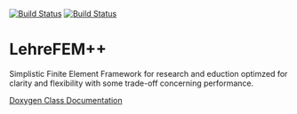 [![Build Status](https://travis-ci.org/craffael/lehrfempp.svg?branch=master)](https://travis-ci.org/craffael/lehrfempp)
[![Build Status](https://ci.appveyor.com/api/projects/status/github/craffael/lehrfempp)](https://ci.appveyor.com/project/craffael/lehrfempp)

# LehreFEM++
Simplistic Finite Element Framework for research and eduction optimzed for clarity and flexibility with some trade-off concerning performance.

[Doxygen Class Documentation](https://craffael.github.io/lehrfempp)
